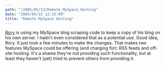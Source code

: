 ```yaml
---
path: "/2005/05/13/Remote_MySpace_Hosting" 
date: "2005/05/13 12:33:09" 
title: "Remote MySpace Hosting" 
---
```

<p><a href="http://www.lifeofarory.com/">Rory</a> is using my MySpace blog scraping code to keep a copy of his blog on his own server. I hadn't even considered that as a potential use. Good idea, Rory. It just took a few minutes to make the changes. That makes two features MySpace could be offering (and charging for): RSS feeds and off-site hosting. It's a shame they're not providing such functionality, but at least they haven't (yet) tried to prevent others from providing it.</p>